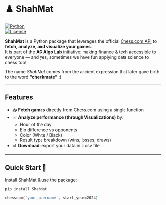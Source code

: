 # ♟️ ShahMat

[![Python](https://img.shields.io/badge/Python-3.9%2B-blue.svg)](https://www.python.org/)  
[![License](https://img.shields.io/badge/License-MIT-green.svg)](LICENSE)

**ShahMat** is a Python package that leverages the official [Chess.com API](https://www.chess.com/news/view/published-data-api) to **fetch, analyze, and visualize your games**.  
It is part of the **AG Algo Lab** initiative: making finance & tech accessible to everyone — and yes, sometimes we have fun applying data science to chess too!

The name *ShahMat* comes from the ancient expression that later gave birth to the word **“checkmate”** :)  

---

## Features

- 📥 **Fetch games** directly from Chess.com using a single function
- 📈 **Analyze performance (through Visualizations)** by:
  - Hour of the day
  - Elo difference vs opponents
  - Color (White / Black)
  - Result type breakdown (wins, losses, draws)
- 📊 **Download**: export your data in a csv file

---

## Quick Start 🚀

Install ShahMat & use the package:
```bash
pip install ShahMat

chesscom('your_username', start_year=2024)
